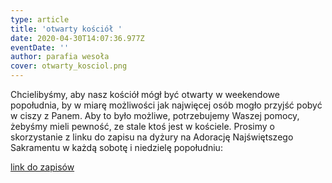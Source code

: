 ```yaml
---
type: article
title: 'otwarty kościół '
date: 2020-04-30T14:07:36.977Z
eventDate: ''
author: parafia wesoła
cover: otwarty_kosciol.png
---
```

<!--StartFragment-->

Chcielibyśmy, aby nasz kościół mógł być otwarty w weekendowe popołudnia, by w miarę możliwości jak najwięcej osób mogło przyjść pobyć w ciszy z Panem. Aby to było możliwe, potrzebujemy Waszej pomocy, żebyśmy mieli pewność, ze stale ktoś jest w kościele. Prosimy o skorzystanie z linku do zapisu na dyżury na Adorację Najświętszego Sakramentu w każdą sobotę i niedzielę popołudniu:

<!--EndFragment-->

[link do zapisów](https://docs.google.com/spreadsheets/d/1MqFbbOQtWMG2CTVTDkqn4KbcTl5gPQg8lz2peOMG-J4/edit?ts=5ea99d0f#gid=1546521247)